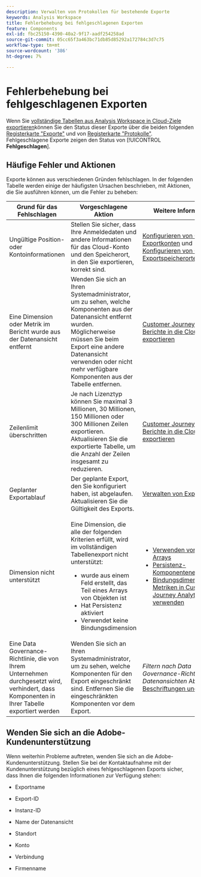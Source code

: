 ```yaml
---
description: Verwalten von Protokollen für bestehende Exporte
keywords: Analysis Workspace
title: Fehlerbehebung bei fehlgeschlagenen Exporten
feature: Components
exl-id: fbc25150-4390-40a2-9f17-aadf254258ad
source-git-commit: 05cc65f3a463bc71db85d85292a172784c3d7c75
workflow-type: tm+mt
source-wordcount: '386'
ht-degree: 7%

---
```


# Fehlerbehebung bei fehlgeschlagenen Exporten

Wenn Sie [vollständige Tabellen aus Analysis Workspace in Cloud-Ziele exportieren](/help/analysis-workspace/export/export-cloud.md)können Sie den Status dieser Exporte über die beiden folgenden [Registerkarte &quot;Exporte&quot;](/help/components/exports/manage-exports.md) und von [Registerkarte &quot;Protokolle&quot;](/help/components/exports/manage-export-logs.md). Fehlgeschlagene Exporte zeigen den Status von [!UICONTROL **Fehlgeschlagen**].

## Häufige Fehler und Aktionen

Exporte können aus verschiedenen Gründen fehlschlagen. In der folgenden Tabelle werden einige der häufigsten Ursachen beschrieben, mit Aktionen, die Sie ausführen können, um die Fehler zu beheben:

| Grund für das Fehlschlagen | Vorgeschlagene Aktion | Weitere Informationen |
|---------|----------|---------|
| Ungültige Position- oder Kontoinformationen | Stellen Sie sicher, dass Ihre Anmeldedaten und andere Informationen für das Cloud-Konto und den Speicherort, in den Sie exportieren, korrekt sind. | [Konfigurieren von Cloud-Exportkonten](/help/components/exports/cloud-export-accounts.md) und [Konfigurieren von Cloud-Exportspeicherorten](/help/components/exports/cloud-export-locations.md). |
| Eine Dimension oder Metrik im Bericht wurde aus der Datenansicht entfernt | Wenden Sie sich an Ihren Systemadministrator, um zu sehen, welche Komponenten aus der Datenansicht entfernt wurden. Möglicherweise müssen Sie beim Export eine andere Datenansicht verwenden oder nicht mehr verfügbare Komponenten aus der Tabelle entfernen. | [Customer Journey Analytics-Berichte in die Cloud exportieren](/help/analysis-workspace/export/export-cloud.md) |
| Zeilenlimit überschritten | Je nach Lizenztyp können Sie maximal 3 Millionen, 30 Millionen, 150 Millionen oder 300 Millionen Zeilen exportieren. Aktualisieren Sie die exportierte Tabelle, um die Anzahl der Zeilen insgesamt zu reduzieren. | [Customer Journey Analytics-Berichte in die Cloud exportieren](/help/analysis-workspace/export/export-cloud.md) |
| Geplanter Exportablauf | Der geplante Export, den Sie konfiguriert haben, ist abgelaufen. Aktualisieren Sie die Gültigkeit des Exports. | [Verwalten von Exporten](/help/components/exports/manage-exports.md) |
| Dimension nicht unterstützt | <p>Eine Dimension, die alle der folgenden Kriterien erfüllt, wird im vollständigen Tabellenexport nicht unterstützt:</p> <ul><li>wurde aus einem Feld erstellt, das Teil eines Arrays von Objekten ist</li><li>Hat Persistenz aktiviert<li>Verwendet keine Bindungsdimension</li> | <ul><li>[Verwenden von Objekt-Arrays](/help/use-cases/object-arrays.md)</li><li>[Persistenz-Komponenteneinstellungen](/help/data-views/component-settings/persistence.md)<li>[Bindungsdimensionen und Metriken in Customer Journey Analytics verwenden](/help/use-cases/data-views/binding-dimensions-metrics.md)</li> |
| Eine Data Governance-Richtlinie, die von Ihrem Unternehmen durchgesetzt wird, verhindert, dass Komponenten in Ihrer Tabelle exportiert werden | Wenden Sie sich an Ihren Systemadministrator, um zu sehen, welche Komponenten für den Export eingeschränkt sind. Entfernen Sie die eingeschränkten Komponenten vor dem Export. | *Filtern nach Data Governance-Richtlinien in Datenansichten* Abschnitt in [Beschriftungen und Richtlinien](/help/data-views/data-governance.md) |

## Wenden Sie sich an die Adobe-Kundenunterstützung

Wenn weiterhin Probleme auftreten, wenden Sie sich an die Adobe-Kundenunterstützung. Stellen Sie bei der Kontaktaufnahme mit der Kundenunterstützung bezüglich eines fehlgeschlagenen Exports sicher, dass Ihnen die folgenden Informationen zur Verfügung stehen:

* Exportname

* Export-ID

* Instanz-ID

* Name der Datenansicht

* Standort

* Konto

* Verbindung

* Firmenname
